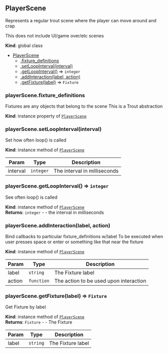 <a name="PlayerScene"></a>

## PlayerScene
Represents a regular trout scene
where the player can move around and crap

This does not include UI/game over/etc scenes

**Kind**: global class  

* [PlayerScene](#PlayerScene)
    * [.fixture_definitions](#PlayerScene+fixture_definitions)
    * [.setLoopInterval(interval)](#PlayerScene+setLoopInterval)
    * [.getLoopInterval()](#PlayerScene+getLoopInterval) ⇒ <code>integer</code>
    * [.addInteraction(label, action)](#PlayerScene+addInteraction)
    * [.getFixture(label)](#PlayerScene+getFixture) ⇒ <code>Fixture</code>

<a name="PlayerScene+fixture_definitions"></a>

### playerScene.fixture\_definitions
Fixtures are any objects that belong to the scene
This is a Trout abstraction

**Kind**: instance property of [<code>PlayerScene</code>](#PlayerScene)  
<a name="PlayerScene+setLoopInterval"></a>

### playerScene.setLoopInterval(interval)
Set how often loop() is called

**Kind**: instance method of [<code>PlayerScene</code>](#PlayerScene)  

| Param | Type | Description |
| --- | --- | --- |
| interval | <code>integer</code> | The interval in milliseconds |

<a name="PlayerScene+getLoopInterval"></a>

### playerScene.getLoopInterval() ⇒ <code>integer</code>
See often loop() is called

**Kind**: instance method of [<code>PlayerScene</code>](#PlayerScene)  
**Returns**: <code>integer</code> - - the interval in milliseconds  
<a name="PlayerScene+addInteraction"></a>

### playerScene.addInteraction(label, action)
Bind callbacks to particular fixture_definitions w/label
To be executed when user presses space or enter
or something like that near the fixture

**Kind**: instance method of [<code>PlayerScene</code>](#PlayerScene)  

| Param | Type | Description |
| --- | --- | --- |
| label | <code>string</code> | The Fixture label |
| action | <code>function</code> | The action to be used upon interaction |

<a name="PlayerScene+getFixture"></a>

### playerScene.getFixture(label) ⇒ <code>Fixture</code>
Get Fixture by label

**Kind**: instance method of [<code>PlayerScene</code>](#PlayerScene)  
**Returns**: <code>Fixture</code> - - The Fixture  

| Param | Type | Description |
| --- | --- | --- |
| label | <code>string</code> | The Fixture label |

